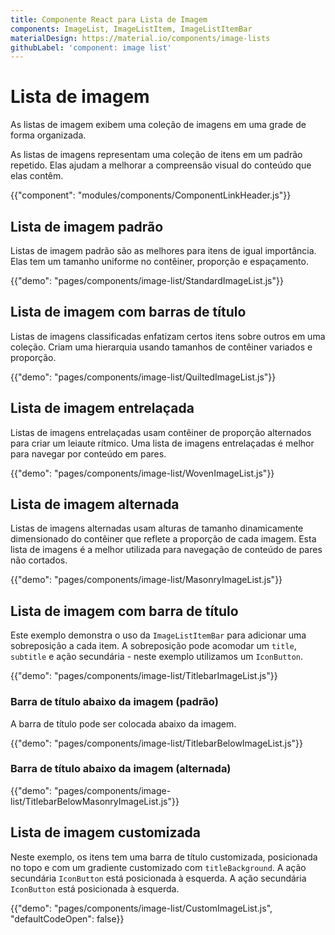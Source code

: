 ```yaml
---
title: Componente React para Lista de Imagem
components: ImageList, ImageListItem, ImageListItemBar
materialDesign: https://material.io/components/image-lists
githubLabel: 'component: image list'
---
```


# Lista de imagem

<p class="description">As listas de imagem exibem uma coleção de imagens em uma grade de forma organizada.</p>

As listas de imagens representam uma coleção de itens em um padrão repetido. Elas ajudam a melhorar a compreensão visual do conteúdo que elas contêm.

{{"component": "modules/components/ComponentLinkHeader.js"}}

## Lista de imagem padrão

Listas de imagem padrão são as melhores para itens de igual importância. Elas tem um tamanho uniforme no contêiner, proporção e espaçamento.

{{"demo": "pages/components/image-list/StandardImageList.js"}}

## Lista de imagem com barras de título

Listas de imagens classificadas enfatizam certos itens sobre outros em uma coleção. Criam uma hierarquia usando tamanhos de contêiner variados e proporção.

{{"demo": "pages/components/image-list/QuiltedImageList.js"}}

## Lista de imagem entrelaçada

Listas de imagens entrelaçadas usam contêiner de proporção alternados para criar um leiaute rítmico. Uma lista de imagens entrelaçadas é melhor para navegar por conteúdo em pares.

{{"demo": "pages/components/image-list/WovenImageList.js"}}

## Lista de imagem alternada

Listas de imagens alternadas usam alturas de tamanho dinamicamente dimensionado do contêiner que reflete a proporção de cada imagem. Esta lista de imagens é a melhor utilizada para navegação de conteúdo de pares não cortados.

{{"demo": "pages/components/image-list/MasonryImageList.js"}}

## Lista de imagem com barra de título

Este exemplo demonstra o uso da `ImageListItemBar` para adicionar uma sobreposição a cada item. A sobreposição pode acomodar um `title`, `subtitle` e ação secundária - neste exemplo utilizamos um `IconButton`.

{{"demo": "pages/components/image-list/TitlebarImageList.js"}}

### Barra de título abaixo da imagem (padrão)

A barra de título pode ser colocada abaixo da imagem.

{{"demo": "pages/components/image-list/TitlebarBelowImageList.js"}}

### Barra de título abaixo da imagem (alternada)

{{"demo": "pages/components/image-list/TitlebarBelowMasonryImageList.js"}}

## Lista de imagem customizada

Neste exemplo, os itens tem uma barra de título customizada, posicionada no topo e com um gradiente customizado com `titleBackground`. A ação secundária `IconButton` está posicionada à esquerda. A ação secundária `IconButton` está posicionada à esquerda.

{{"demo": "pages/components/image-list/CustomImageList.js", "defaultCodeOpen": false}}
